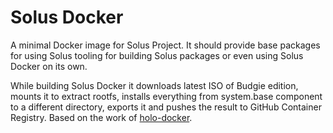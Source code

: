 # Solus Docker

A minimal Docker image for Solus Project. It should provide base packages for using Solus tooling for building Solus packages or even using Solus Docker on its own.

While building Solus Docker it downloads latest ISO of Budgie edition, mounts it to extract rootfs, installs everything from system.base component to a different directory, exports it and pushes the result to GitHub Container Registry. Based on the work of [holo-docker](https://github.com/SteamDeckHomebrew/holo-docker).
